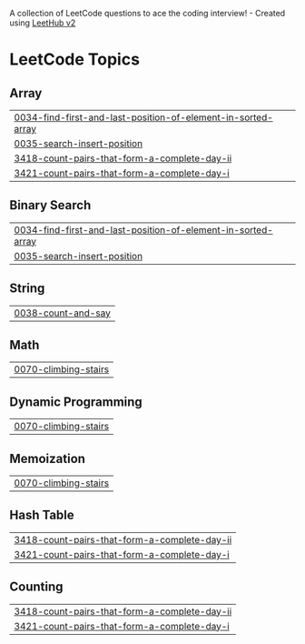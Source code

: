 A collection of LeetCode questions to ace the coding interview! - Created using [LeetHub v2](https://github.com/arunbhardwaj/LeetHub-2.0)
<!---LeetCode Topics Start-->
# LeetCode Topics
## Array
|  |
| ------- |
| [0034-find-first-and-last-position-of-element-in-sorted-array](https://github.com/Tessa1217/LeetCode/tree/master/0034-find-first-and-last-position-of-element-in-sorted-array) |
| [0035-search-insert-position](https://github.com/Tessa1217/LeetCode/tree/master/0035-search-insert-position) |
| [3418-count-pairs-that-form-a-complete-day-ii](https://github.com/Tessa1217/LeetCode/tree/master/3418-count-pairs-that-form-a-complete-day-ii) |
| [3421-count-pairs-that-form-a-complete-day-i](https://github.com/Tessa1217/LeetCode/tree/master/3421-count-pairs-that-form-a-complete-day-i) |
## Binary Search
|  |
| ------- |
| [0034-find-first-and-last-position-of-element-in-sorted-array](https://github.com/Tessa1217/LeetCode/tree/master/0034-find-first-and-last-position-of-element-in-sorted-array) |
| [0035-search-insert-position](https://github.com/Tessa1217/LeetCode/tree/master/0035-search-insert-position) |
## String
|  |
| ------- |
| [0038-count-and-say](https://github.com/Tessa1217/LeetCode/tree/master/0038-count-and-say) |
## Math
|  |
| ------- |
| [0070-climbing-stairs](https://github.com/Tessa1217/LeetCode/tree/master/0070-climbing-stairs) |
## Dynamic Programming
|  |
| ------- |
| [0070-climbing-stairs](https://github.com/Tessa1217/LeetCode/tree/master/0070-climbing-stairs) |
## Memoization
|  |
| ------- |
| [0070-climbing-stairs](https://github.com/Tessa1217/LeetCode/tree/master/0070-climbing-stairs) |
## Hash Table
|  |
| ------- |
| [3418-count-pairs-that-form-a-complete-day-ii](https://github.com/Tessa1217/LeetCode/tree/master/3418-count-pairs-that-form-a-complete-day-ii) |
| [3421-count-pairs-that-form-a-complete-day-i](https://github.com/Tessa1217/LeetCode/tree/master/3421-count-pairs-that-form-a-complete-day-i) |
## Counting
|  |
| ------- |
| [3418-count-pairs-that-form-a-complete-day-ii](https://github.com/Tessa1217/LeetCode/tree/master/3418-count-pairs-that-form-a-complete-day-ii) |
| [3421-count-pairs-that-form-a-complete-day-i](https://github.com/Tessa1217/LeetCode/tree/master/3421-count-pairs-that-form-a-complete-day-i) |
<!---LeetCode Topics End-->